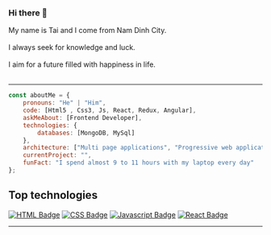 ### Hi there 👋

   My name is Tai and I come from Nam Dinh City. <br><br>
   I always seek for knowledge and luck.<br><br>
   I aim for a future filled with happiness in life. <br><br>

---
```javascript
const aboutMe = {
    pronouns: "He" | "Him",
    code: [Html5 , Css3, Js, React, Redux, Angular],
    askMeAbout: [Frontend Developer],
    technologies: {
        databases: [MongoDB, MySql]
    },
    architecture: ["Multi page applications", "Progressive web applications", "Single page applications"],
    currentProject: "",
    funFact: "I spend almost 9 to 11 hours with my laptop every day"
};
```
## **Top technologies**
 
[![HTML Badge](https://img.shields.io/badge/-HTML-E34F26?style=for-the-badge&labelColor=black&logo=html5&logoColor=E34F26)](#)
[![CSS Badge](https://img.shields.io/badge/-CSS-1572b6?style=for-the-badge&labelColor=black&logo=css3&logoColor=1572b6)](#) 
[![Javascript Badge](https://img.shields.io/badge/-Javascript-F0DB4F?style=for-the-badge&labelColor=black&logo=javascript&logoColor=F0DB4F)](#) 
[![React Badge](https://img.shields.io/badge/-React-61DBFB?style=for-the-badge&labelColor=black&logo=react&logoColor=61DBFB)](#) 

---
